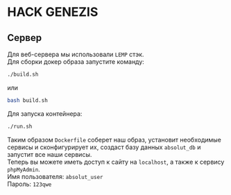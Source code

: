 # HACK GENEZIS
## Сервер
Для веб-сервера мы использовали `LEMP` стэк.<br/>
Для сборки докер образа запустите команду:
```bash
./build.sh
```
или
```bash
bash build.sh
```
Для запуска контейнера:
```bash
./run.sh
```
Таким образом `Dockerfile` соберет наш образ, установит необходимые сервисы и сконфигурирует их, создаст базу данных `absolut_db` и запустит все наши сервисы.<br/>
Теперь вы можете иметь доступ к сайту на `localhost`, а также к сервису `phpMyAdmin`.<br/>
Имя пользователя: `absolut_user`<br/>
Пароль: `123qwe`